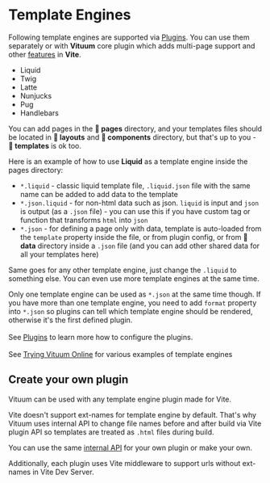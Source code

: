 # Template Engines

Following template engines are supported via [Plugins](/plugins/). You can use them separately or with **Vituum** core plugin which adds multi-page support and other [features](/guide/features) in **Vite**.

* Liquid
* Twig
* Latte
* Nunjucks
* Pug
* Handlebars

You can add pages in the **📁 pages** directory, and your templates files should be located in **📁&nbsp;layouts** and **📁&nbsp;components** directory, but that's up to you - **📁&nbsp;templates** is ok too.<br>

Here is an example of how to use **Liquid** as a template engine inside the pages directory:
* `*.liquid` - classic liquid template file, `.liquid.json` file with the same name can be added to add data to the template
* `*.json.liquid` - for non-html data such as json. `liquid` is input and `json` is output (as a `.json` file) - you can use this if you have custom tag or function that transforms `html` into `json`
* `*.json` - for defining a page only with data, template is auto-loaded from the `template` property inside the file, or from plugin config, or from **📁 data** directory inside a `.json` file (and you can add other shared data for all your templates here)

Same goes for any other template engine, just change the `.liquid` to something else. You can even use more template engines at the same time.<br>

Only one template engine can be used as `*.json` at the same time though. If you have more than one template engine, you need to add `format` property into `*.json` so plugins can tell which template engine should be rendered, otherwise it's the first defined plugin.
<br><br>
See [Plugins](/plugins/) to learn more how to configure the plugins.
<br><br>
See [Trying Vituum Online](/guide/#trying-vituum-online) for various examples of template engines

## Create your own plugin

Vituum can be used with any template engine plugin made for Vite. 

Vite doesn't support ext-names for template engine by default. That's why Vituum uses internal API to change file names before and after build via Vite plugin API so templates are treated as `.html` files during build.

You can use the same [internal API](https://github.com/vituum/vituum/blob/next/utils/build.js) for your own plugin or make your own.

Additionally, each plugin uses Vite middleware to support urls without ext-names in Vite Dev Server.
